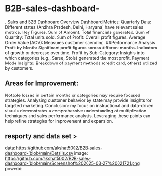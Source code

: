 # B2B-sales-dashboard-
. Sales and B2B Dashboard Overview
Dashboard Metrics:
Quarterly Data:
Different states (Andhra Pradesh, Delhi, Haryana) have relevant sales metrics.
Key Figures:
Sum of Amount: Total financials generated.
Sum of Quantity: Total units sold.
Sum of Profit: Overall profit figures.
Average Order Value (AOV): Measures customer spending.
##Performance Analysis
Profit by Month:
Significant profit figures across different months.
Indicators of growth or decrease over time.
Profit by Sub-Category:
Insights into which categories (e.g., Saree, Stole) generated the most profit.
Payment Mode Insights:
Breakdown of payment methods (credit card, others) utilized by customers.
## Areas for Improvement:
Notable losses in certain months or categories may require focused strategies.
Analysing customer behavior by state may provide insights for targeted marketing.
 Conclusion:
my focus on instructional and data-driven visuals demonstrates a comprehensive understanding of multiplication techniques and sales performance analysis.
Leveraging these points can help refine strategies for improvement and expansion.


## resporty and data set >
data: https://github.com/akshat5002/B2B-sales-dashboard-/blob/main/Details.csv
image: https://github.com/akshat5002/B2B-sales-dashboard-/blob/main/Screenshot%202025-03-27%20021721.png
powerbi: 
